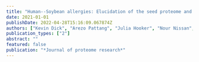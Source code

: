 ```yaml
---
title: "Human--Soybean allergies: Elucidation of the seed proteome and comprehensive protein--protein interaction prediction"
date: 2021-01-01
publishDate: 2022-04-28T15:16:09.067874Z
authors: ["Kevin Dick", "Arezo Pattang", "Julia Hooker", "Nour Nissan", "Michael Sadowski", "Bradley Barnes", "Le Hoa Tan", "Daniel Burnside", "Sadhna Phanse", "Hiroyuki Aoki", " others"]
publication_types: ["2"]
abstract: ""
featured: false
publication: "*Journal of proteome research*"
---
```


